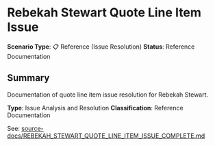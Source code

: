 # Rebekah Stewart Quote Line Item Issue

**Scenario Type**: 📋 Reference (Issue Resolution)
**Status**: Reference Documentation

## Summary
Documentation of quote line item issue resolution for Rebekah Stewart.

**Type**: Issue Analysis and Resolution
**Classification**: Reference Documentation

See: [source-docs/REBEKAH_STEWART_QUOTE_LINE_ITEM_ISSUE_COMPLETE.md](source-docs/REBEKAH_STEWART_QUOTE_LINE_ITEM_ISSUE_COMPLETE.md)
